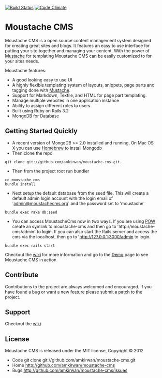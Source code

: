 [![Build Status](https://secure.travis-ci.org/amkirwan/moustache-cms.png)](http://travis-ci.org/amkirwan/moustache-cms) [![Code Climate](https://codeclimate.com/badge.png)](https://codeclimate.com/github/amkirwan/moustache-cms)

# Moustache CMS

Moustache CMS is a open source content management system designed for creating great sites and blogs. It features an easy to use interface for putting your site together and managing your content. With the power of [Mustache](https://github.com/defunkt/mustache) for templating Moustache CMS can be easily customized to for your sites needs.

Moustache features: 

- A good looking easy to use UI
- A highly flexible templating system of layouts, snippets, page parts and tagging done with [Mustache](https://github.com/defunkt/mustache).
- Support for Markdown, Textile, and HTML for page part templating. 
- Manage multiple websites in one application instance
- Ability to assign different roles to users
- Built using Ruby on Rails 3.2
- MongoDB for Database 

## Getting Started Quickly

- A recent version of MongoDB >= 2.0 installed and running. On Mac OS X you can use [Homebrew](http://mxcl.github.com/homebrew) to install Mongodb
- Then clone the repo 
```
git clone git://github.com/amkirwan/moustache-cms.git.
```
- Then from the project root run bundler
```
cd moustache-cms
bundle install 
```
- Next setup the default database from the seed file. This will create a default admin login account with the login email of 'admin@moustachecms.org' and the password set to 'moustache'
```
bundle exec rake db:seed
```
- You can access MoustacheCms now in two ways. If you are using [POW](https://github.com/37signals/pow) create an symlink to moustache-cms and then go to 'http://moustache-cms/admin' to login. If you can also start the Rails server and access the cms via the localhost, then go to 'http://127.0.0.1:3000/admin to login.
```
bundle exec rails start
````

Checkout the [wiki](http://github.com/amkirwan/moustache-cms/wiki) for more information and go to the [Demo](https://demo.moustachecms.org/admin) page to see Moustache CMS in action. 


## Contribute

Contributions to the project are always welcomed and encouraged. If you have found a bug or want a new feature please submit a patch to the project.

## Support 

Checkout the [wiki](http://github.com/amkirwan/moustache-cms/wiki)

## License 

Moustache CMS is released under the MIT license, Copyright &copy; 2012

- Code git clone git://github.com/amkirwan/moustache-cms.git
- Home http://github.com/amkirwan/moustache-cms
- Bugs http://github.com/amkirwan/moustache-cms/issues
